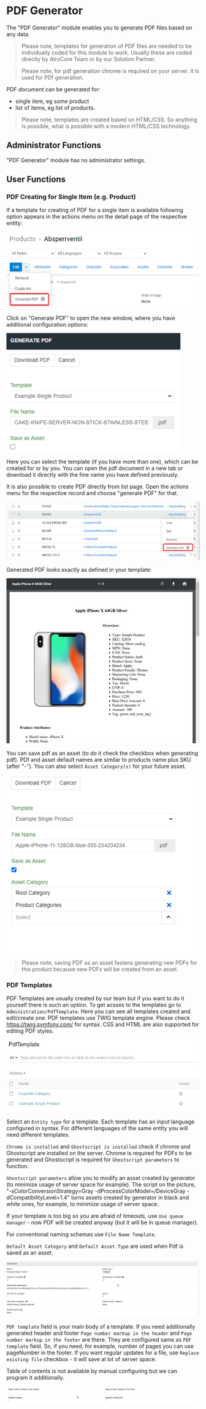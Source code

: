 # PDF Generator

The "PDF Generator" module enables you to generate PDF files based on any data.

> Please note, templates for generation of PDF files are needed to be individually coded for this module to work. Usually these are coded directly by AtroCore Team or by our Solution Partner.

> Please note, for pdf generation chrome is required on your server. It is used for PDf generation.

PDF document can be generated for:
- single item, eg some product
- list of items, eg list of products.

> Please note, templates are created based on HTML/CSS. So anything is possible, what is possible with a modern HTML/CSS technology.

## Administrator Functions

"PDF Generator" module has no administrator settings.

## User Functions 

### PDF Creating for Single Item (e.g. Product)

If a template for creating of PDF for a single item is available following option appears in the actions menu on the detail page of the respective entity:

![pdf-generator-function](./_assets/pdf-generator/pdf-generator-function.png)

Click on "Generate PDF" to open the new window, where you have additional configuration options:

![pdf-generator-popup](./_assets/pdf-generator/pdf-generator-popup.png)

Here you can select the template (if you have more than one), which can be created for or by you. You can open the pdf document in a new tab or download it directly with the fine name you have defined previously.

It is also possible to create PDF directly from list page. Open the actions menu for the respective record and choose "generate PDF" for that.

![generate-pdf-item-menu](./_assets/pdf-generator/generate-pdf-item-menu.png)

Generated PDF looks exactly as defined in your template:

![Generated PDF](./_assets/pdf-generator/generated-pdf.jpg)

You can save pdf as an asset (to do it check the checkbox when generating pdf). PDf and asset default names are similar to products name plus SKU (after "-"). You can also select `Asset Category(s)` for your future asset.

![saving-pdf-as-an-asset](_assets/pdf-asset/saving-pdf-as-an-asset-generate.png) 

> Please note, saving PDF as an asset fastens generating new PDFs for this product because new PDFs will be created from an asset.

### PDF Templates

PDF Templates are usually created by our team but if you want to do it yourself there is such an option. To get acsses to the templates go to `Administration/PdfTemplate`. Here you can see all templates created and edit/create one. PDF templates use TWIG template engine. Please check https://twig.symfony.com/ for syntax. CSS and HTML are also supported for editing PDF styles.

![saving-pdf-as-an-asset](_assets/pdf-generator/pdf-template.png) 

Select an `Entity type` for a template. Each template has an input language configured in syntax. For different languages of the same entity you will need different templates.

`Chrome is installed` and `Ghostscript is installed` check if chrome and Ghostscript are installed on the server. Chrome is required for PDFs to be generated and Ghostscript is required for `Ghostscript parameters` to function.

`Ghostscript parameters` allow you to modify an asset created by generator (to minimize usage of server space for example). The script on the picture, "-sColorConversionStrategy=Gray -dProcessColorModel=/DeviceGray -dCompatibilityLevel=1.4" turns assets created by generator in black and white ones, for example, to minimize usage of server space.

If your template is too big so you are afraid of timeouts, use `Use queue manager` - now PDF will be created anyway (but it will be in queue manager).

For conventional naming schemas use `File Name Template`.

`Default Asset Category` and `Default Asset Type` are used when Pdf is saved as an asset.

![saving-pdf-as-an-asset](_assets/pdf-generator/pdf-template-top.png) 

`PDF template` field is your main body of a template. If you need additionally generated header and footer 
`Page number markup in the header` and `Page number markup in the footer` are there. They are configured same as `PDF template` field. So, if you need, for example, number of pages you can use pageNumber in the footer. If you want regular updates for a file, use `Replace existing file` checkbox - it will save al lot of server space.

Table of contents is not available by manual configuring but we can program it additionally.

![saving-pdf-as-an-asset](_assets/pdf-generator/pdf-template-bottom.png) 